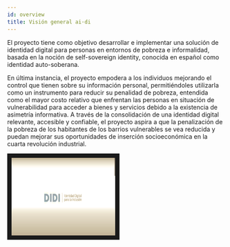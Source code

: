 ```yaml
---
id: overview
title: Visión general ai·di
---
```


El proyecto tiene como objetivo desarrollar e implementar una solución de identidad digital para personas en entornos de pobreza e informalidad, basada en la noción de self-sovereign identity, conocida en español como identidad auto-soberana. 

En última instancia, el proyecto empodera a los individuos mejorando el control que tienen sobre su información personal, permitiéndoles utilizarla como un instrumento para reducir su penalidad de pobreza, entendida como el mayor costo relativo que enfrentan las personas en situación de vulnerabilidad para acceder a bienes y servicios debido a la existencia de asimetría informativa. A través de la consolidación de una identidad digital relevante, accesible y confiable, el proyecto aspira a que la penalización de la pobreza de los habitantes de los barrios vulnerables se vea reducida y puedan mejorar sus oportunidades de inserción socioeconómica en la cuarta revolución industrial.

<a href="https://www.youtube.com/watch?v=mu2ZHxchISs" target="_blank"><img src="./images/didi-video.png" 
alt="IMAGE ALT TEXT HERE" width="240" height="180" border="10" /></a>
